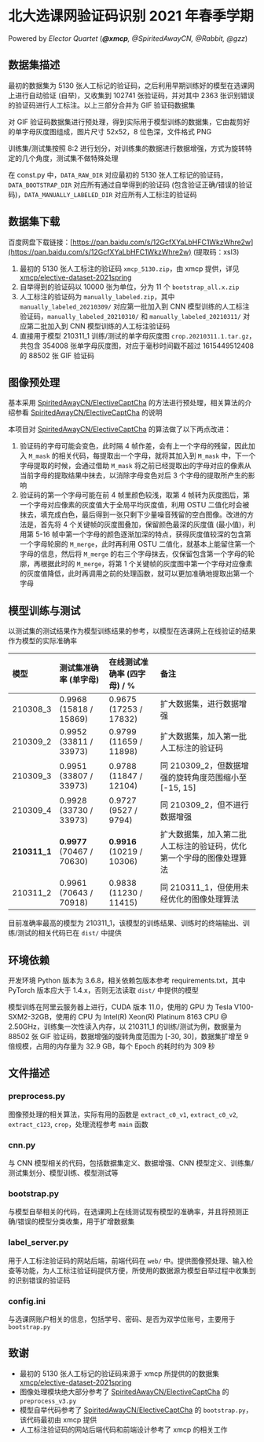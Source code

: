 # 北大选课网验证码识别 2021 年春季学期

Powered by *Elector Quartet* (***@xmcp**, @SpiritedAwayCN, @Rabbit, @gzz*)

## 数据集描述

最初的数据集为 5130 张人工标记的验证码，之后利用早期训练好的模型在选课网上进行自动验证 (自举)，又收集到 102741 张验证码，并对其中 2363 张识别错误的验证码进行人工标注。以上三部分合并为 GIF 验证码数据集

对 GIF 验证码数据集进行预处理，得到实际用于模型训练的数据集，它由裁剪好的单字母灰度图组成，图片尺寸 52x52，8 位色深，文件格式 PNG

训练集/测试集按照 8:2 进行划分，对训练集的数据进行数据增强，方式为旋转特定的几个角度，测试集不做特殊处理

在 const.py 中，`DATA_RAW_DIR` 对应最初的 5130 张人工标记的验证码，`DATA_BOOTSTRAP_DIR` 对应所有通过自举得到的验证码 (包含验证正确/错误的验证码)，`DATA_MANUALLY_LABELED_DIR` 对应所有人工标注的验证码

## 数据集下载

百度网盘下载链接：[https://pan.baidu.com/s/12GcfXYaLbHFC1WkzWhre2w](https://pan.baidu.com/s/12GcfXYaLbHFC1WkzWhre2w) (提取码：xsl3)

1. 最初的 5130 张人工标注的验证码 `xmcp_5130.zip`，由 xmcp 提供，详见 [xmcp/elective-dataset-2021spring][ref-xmcp-dataset]
2. 自举得到的验证码以 10000 张为单位，分为 11 个 `bootstrap_all.x.zip`
3. 人工标注的验证码为 `manually_labeled.zip`，其中 `manually_labeled_20210309/` 对应第一批加入到 CNN 模型训练的人工标注验证码，`manually_labeled_20210310/` 和 `manually_labeled_20210311/` 对应第二批加入到 CNN 模型训练的人工标注验证码
4. 直接用于模型 210311_1 训练/测试的单字母灰度图 `crop.20210311.1.tar.gz`，共包含 354008 张单字母灰度图，对应于毫秒时间戳不超过 1615449512408 的 88502 张 GIF 验证码

## 图像预处理

基本采用 [SpiritedAwayCN/ElectiveCaptCha][ref-SpiritedAwayCN-ElectiveCaptCha] 的方法进行预处理，相关算法的介绍参看 [SpiritedAwayCN/ElectiveCaptCha][ref-SpiritedAwayCN-ElectiveCaptCha] 的说明

本项目对 [SpiritedAwayCN/ElectiveCaptCha][ref-SpiritedAwayCN-ElectiveCaptCha] 的算法做了以下两点改进：

1. 验证码的字母可能会变色，此时隔 4 帧作差，会有上一个字母的残留，因此加入 `M_mask` 的相关代码，每提取出一个字母，就将其加入到 `M_mask` 中，下一个字母提取的时候，会通过借助 `M_mask` 将之前已经提取出的字母对应的像素从当前字母的提取结果中抹去，以消除字母变色对后 3 个字母的提取所产生的影响
2. 验证码的第一个字母可能在前 4 帧里颜色较浅，取第 4 帧转为灰度图后，第一个字母对应像素的灰度值大于全局平均灰度值，利用 OSTU 二值化时会被抹去，填充成白色，最后得到一张只剩下少量噪音残留的空白图像。改进的方法是，首先将 4 个关键帧的灰度图叠加，保留颜色最深的灰度值 (最小值)，利用第 5-16 帧中第一个字母的颜色逐渐加深的特点，获得灰度值较深的包含第一个字母轮廓的 `M_merge`，此时再利用 OSTU 二值化，就基本上能留住第一个字母的信息，然后将 `M_merge` 的右三个字母抹去，仅保留包含第一个字母的轮廓，再根据此时的 `M_merge`，将第 1 个关键帧的灰度图中第一个字母对应像素的灰度值降低，此时再调用之前的处理函数，就可以更加准确地提取出第一个字母

## 模型训练与测试

以测试集的测试结果作为模型训练结果的参考，以模型在选课网上在线验证的结果作为模型的实际准确率

| 模型     | 测试集准确率 (单字母) | 在线测试准确率 (四字母) / % | 备注 |
| :------- | :------------------ | :------------------------ | :--- |
| 210308_3 | 0.9968 (15818 / 15869) | 0.9675 (17253 / 17832) | 扩大数据集，进行数据增强 |
| 210309_2 | 0.9952 (33811 / 33973) | 0.9799 (11659 / 11898) | 扩大数据集，加入第一批人工标注的验证码 |
| 210309_3 | 0.9951 (33807 / 33973) | 0.9788 (11847 / 12104) | 同 210309_2，但数据增强的旋转角度范围缩小至 [-15, 15] |
| 210309_4 | 0.9928 (33730 / 33973) | 0.9727 (9527 / 9794)   | 同 210309_2，但不进行数据增强 |
| **210311_1** | **0.9977** (70467 / 70630) | **0.9916** (10219 / 10306) | 扩大数据集，加入第二批人工标注的验证码，优化第一个字母的图像处理算法 |
| 210311_2 | 0.9961 (70643 / 70918) | 0.9838 (11230 / 11415) | 同 210311_1，但使用未经优化的图像处理算法 |

目前准确率最高的模型为 210311_1，该模型的训练结果、训练时的终端输出、训练/测试的相关代码已在 `dist/` 中提供

## 环境依赖

开发环境 Python 版本为 3.6.8，相关依赖包版本参考 requirements.txt，其中 PyTorch 版本应大于 1.4.x，否则无法读取 `dist/` 中提供的模型

模型训练在阿里云服务器上进行，CUDA 版本 11.0，使用的 GPU 为 Tesla V100-SXM2-32GB，使用的 CPU 为 Intel(R) Xeon(R) Platinum 8163 CPU @ 2.50GHz，训练集一次性读入内存，以 210311_1 的训练/测试为例，数据量为 88502 张 GIF 验证码，数据增强的旋转角度范围为 [-30, 30]，数据集扩增至 9 倍规模，占用的内存量为 32.9 GB，每个 Epoch 的耗时约为 309 秒

## 文件描述

### preprocess.py

图像预处理的相关算法，实际有用的函数是 `extract_c0_v1`, `extract_c0_v2`, `extract_c123`, `crop`，处理流程参考 `main` 函数

### cnn.py

与 CNN 模型相关的代码，包括数据集定义、数据增强、CNN 模型定义、训练集/测试集划分、模型训练、模型测试等

### bootstrap.py

与模型自举相关的代码，在选课网上在线测试现有模型的准确率，并且将预测正确/错误的模型分类收集，用于扩增数据集

### label_server.py

用于人工标注验证码的网站后端，前端代码在 `web/` 中。提供图像预处理、输入检查等功能，为人工标注验证码提供方便，所使用的数据源为模型自举过程中收集到的识别错误的验证码

### config.ini

与选课网账户相关的信息，包括学号、密码、是否为双学位账号，主要用于 `bootstrap.py`

## 致谢

- 最初的 5130 张人工标记的验证码来源于 xmcp 所提供的的数据集 [xmcp/elective-dataset-2021spring][ref-xmcp-dataset]
- 图像处理模块绝大部分参考了 [SpiritedAwayCN/ElectiveCaptCha][ref-SpiritedAwayCN-ElectiveCaptCha] 的 `preprocess_v3.py`
- 模型自举代码参考了 [SpiritedAwayCN/ElectiveCaptCha][ref-SpiritedAwayCN-ElectiveCaptCha] 的 `bootstrap.py`，该代码最初由 xmcp 提供
- 人工标注验证码的网站后端代码和前端设计参考了 xmcp 的相关工作

[ref-SpiritedAwayCN-ElectiveCaptCha]: https://github.com/SpiritedAwayCN/ElectiveCaptCha
[ref-xmcp-dataset]: https://github.com/xmcp/elective-dataset-2021spring
